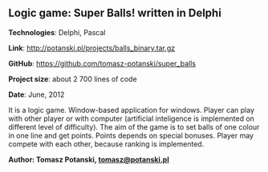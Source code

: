 Logic game: Super Balls! written in Delphi
---

**Technologies**: Delphi, Pascal

**Link**: http://potanski.pl/projects/balls_binary.tar.gz

**GitHub**: https://github.com/tomasz-potanski/super_balls

**Project size**: about 2 700 lines of code

**Date**: June, 2012 

It is a logic game. Window-based application for windows. Player can play with other player or with computer (artificial inteligence is implemented on different level of difficulty). The aim of the game is to set balls of one colour in one line and get points. Points depends on special bonuses. Player may compete with each other, because ranking is implemented. 

**Author: Tomasz Potanski, tomasz@potanski.pl**
